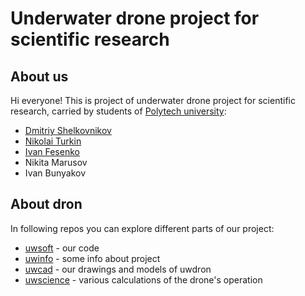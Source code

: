 # Underwater drone project for scientific research
## About us
Hi everyone! This is project of underwater drone project for scientific research, carried by students of [Polytech university](https://english.spbstu.ru/):
* [Dmitriy Shelkovnikov](https://github.com/dimkashelk)
* [Nikolai Turkin](https://github.com/urlagushka)
* [Ivan Fesenko](https://github.com/Fesen-chel)
* Nikita Marusov
* Ivan Bunyakov

## About dron
In following repos you can explore different parts of our project:
* [uwsoft](https://github.com/VodolazyPolytech/uwsoft) - our code
* [uwinfo](https://github.com/VodolazyPolytech/dron) - some info about project
* [uwcad]() - our drawings and models of uwdron
* [uwscience]() - various calculations of the drone's operation
